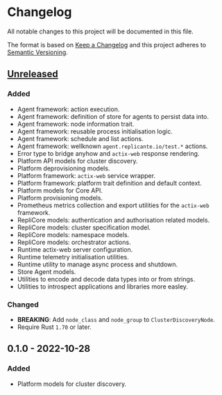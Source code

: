 <!-- markdownlint-disable MD024 -->
# Changelog

All notable changes to this project will be documented in this file.

The format is based on [Keep a Changelog](http://keepachangelog.com/en/1.0.0/)
and this project adheres to [Semantic Versioning](http://semver.org/spec/v2.0.0.html).

## [Unreleased]

### Added

- Agent framework: action execution.
- Agent framework: definition of store for agents to persist data into.
- Agent framework: node information trait.
- Agent framework: reusable process initialisation logic.
- Agent framework: schedule and list actions.
- Agent framework: wellknown `agent.replicante.io/test.*` actions.
- Error type to bridge anyhow and `actix-web` response rendering.
- Platform API models for cluster discovery.
- Platform deprovisioning models.
- Platform framework: `actix-web` service wrapper.
- Platform framework: platform trait definition and default context.
- Platform models for Core API.
- Platform provisioning models.
- Prometheus metrics collection and export utilities for the `actix-web` framework.
- RepliCore models: authentication and authorisation related models.
- RepliCore models: cluster specification model.
- RepliCore models: namespace models.
- RepliCore models: orchestrator actions.
- Runtime actix-web server configuration.
- Runtime telemetry initialisation utilities.
- Runtime utility to manage async process and shutdown.
- Store Agent models.
- Utilities to encode and decode data types into or from strings.
- Utilities to introspect applications and libraries more easley.

### Changed

- **BREAKING**: Add `node_class` and `node_group` to `ClusterDiscoveryNode`.
- Require Rust `1.70` or later.

## 0.1.0 - 2022-10-28

### Added

- Platform models for cluster discovery.

[Unreleased]: https://github.com/replicante-io/replisdk-rust/compare/v0.1.0...HEAD
